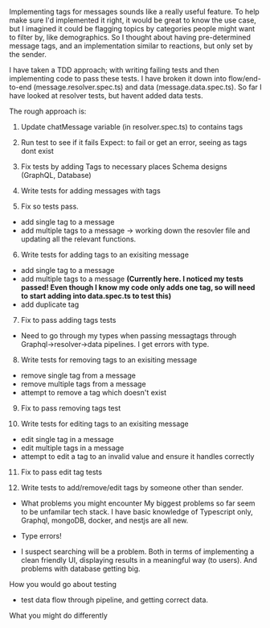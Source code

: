 Implementing tags for messages sounds like a really useful feature. To help make sure I'd implemented it right, it would be great to know the use case, but I imagined it could be flagging topics by categories people might want to filter by, like demographics. So I thought about having pre-determined message tags, and an implementation similar to reactions, but only set by the sender.

I have taken a TDD approach; with writing failing tests and then implementing code to pass these tests. I have broken it down into flow/end-to-end (message.resolver.spec.ts) and data (message.data.spec.ts). So far I have looked at resolver tests, but havent added data tests.

The rough approach is:

1. Update chatMessage variable (in resolver.spec.ts) to contains tags

2. Run test to see if it fails
   Expect: to fail or get an error, seeing as tags dont exist

3. Fix tests by adding Tags to necessary places
   Schema designs (GraphQL, Database)

4. Write tests for adding messages with tags

5. Fix so tests pass.

- add single tag to a message
- add multiple tags to a message
  -> working down the resovler file and updating all the relevant functions.

6. Write tests for adding tags to an exisiting message

- add single tag to a message
- add multiple tags to a message **(Currently here. I noticed my tests passed! Even though I know my code only adds one tag, so will need to start adding into data.spec.ts to test this)**
- add duplicate tag

7. Fix to pass adding tags tests

- Need to go through my types when passing messagtags through Graphql->resolver->data pipelines. I get errors with type.

8. Write tests for removing tags to an exisiting message

- remove single tag from a message
- remove multiple tags from a message
- attempt to remove a tag which doesn't exist

9. Fix to pass removing tags test

10. Write tests for editing tags to an exisiting message

- edit single tag in a message
- edit multiple tags in a message
- attempt to edit a tag to an invalid value and ensure it handles correctly

11. Fix to pass edit tag tests

12. Write tests to add/remove/edit tags by someone other than sender.

- What problems you might encounter
  My biggest problems so far seem to be unfamilar tech stack. I have basic knowledge of Typescript only, Graphql, mongoDB, docker, and nestjs are all new.

- Type errors!

- I suspect searching will be a problem. Both in terms of implementing a clean friendly UI, displaying results in a meaningful way (to users). And problems with database getting big.

How you would go about testing

- test data flow through pipeline, and getting correct data.

What you might do differently
